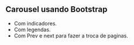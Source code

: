 ## Carousel usando Bootstrap

- Com indicadores.
- Com legendas.
- Com Prev e next para fazer a troca de paginas. 